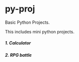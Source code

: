 # py-proj
Basic Python Projects.

This includes mini python projects.

##### 1. Calculator
##### 2. RPG battle
